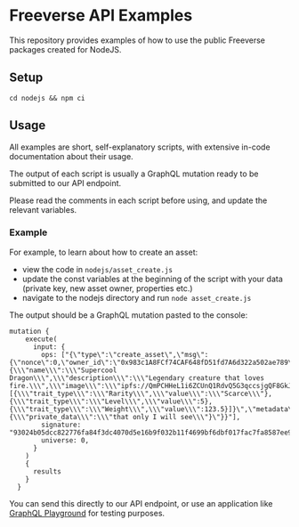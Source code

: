 # Freeverse API Examples
This repository provides examples of how to use the public Freeverse packages created for NodeJS.

## Setup

```
cd nodejs && npm ci
```

## Usage

All examples are short, self-explanatory scripts, with extensive in-code documentation about their usage.

The output of each script is usually a GraphQL mutation ready to be submitted to our API endpoint.

Please read the comments in each script before using, and update the relevant variables.

### Example

For example, to learn about how to create an asset:
* view the code in ```nodejs/asset_create.js```
* update the const variables at the beginning of the script with your data (private key, new asset owner, properties etc.)
* navigate to the nodejs directory and run ```node asset_create.js ```

The output should be a GraphQL mutation pasted to the console:
```
mutation {
    execute(
      input: {
        ops: ["{\"type\":\"create_asset\",\"msg\":{\"nonce\":0,\"owner_id\":\"0x983c1A8FCf74CAF648fD51fd7A6d322a502ae789\",\"props\":\"{\\\"name\\\":\\\"Supercool Dragon\\\",\\\"description\\\":\\\"Legendary creature that loves fire.\\\",\\\"image\\\":\\\"ipfs://QmPCHHeL1i6ZCUnQ1RdvQ5G3qccsjgQF8GkJrWAm54kdtB\\\",\\\"animation_url\\\":\\\"ipfs://QmefzYXCtUXudCy9LYjU4biapHJiP26EGYS8hQjpei472j\\\",\\\"attributes\\\":[{\\\"trait_type\\\":\\\"Rarity\\\",\\\"value\\\":\\\"Scarce\\\"},{\\\"trait_type\\\":\\\"Level\\\",\\\"value\\\":5},{\\\"trait_type\\\":\\\"Weight\\\",\\\"value\\\":123.5}]}\",\"metadata\":\"{\\\"private_data\\\":\\\"that only I will see\\\"}\"}}"],
        signature: "93024b05dcc822776fa84f3dc4070d5e16b9f032b11f4699bf6dbf017fac7fa8587ee9af9c41223c4a7f7fe66d873be1cd6141f0f9efccc13aac402c7e327b2d1b",
        universe: 0,
      }
    )
    {
      results
    }
  }
```
You can send this directly to our API endpoint, or use an application like [GraphQL Playground](https://github.com/graphql/graphql-playground) for testing purposes.
